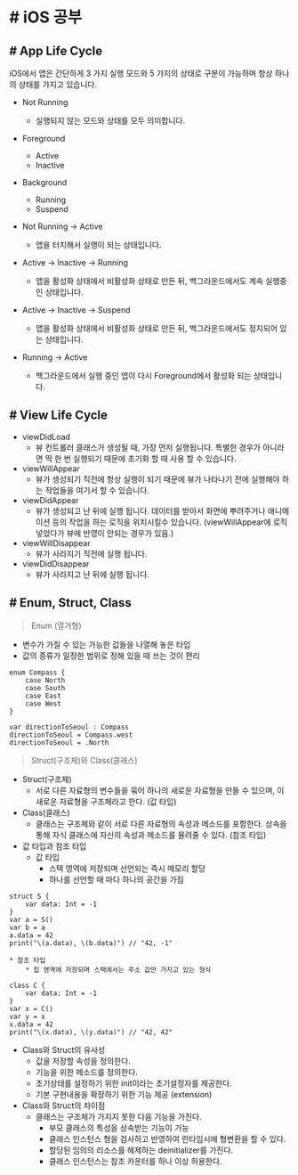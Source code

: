 # # iOS 공부


## # App Life Cycle

iOS에서 앱은 간단하게 3 가지 실행 모드와 5 가지의 상태로 구분이 가능하며 항상 하나의 상태를 가지고 있습니다.

* Not Running
	* 실행되지 않는 모드와 상태를 모두 의미합니다.
* Foreground
	* Active
	* Inactive
* Background
	* Running
	* Suspend

* Not Running -> Active
	* 앱을 터치해서 실행이 되는 상태입니다.
* Active -> Inactive -> Running
	* 앱을 활성화 상태에서 비활성화 상태로 만든 뒤, 백그라운드에서도 계속 실행중인 상태입니다.
* Active -> Inactive -> Suspend
	* 앱을 활성화 상태에서 비활성화 상태로 만든 뒤, 백그라운드에서도 정지되어 있는 상태입니다.
* Running -> Active
	* 백그라운드에서 실행 중인 앱이 다시 Foreground에서 활성화 되는 상태입니다.


## # View Life Cycle

* viewDidLoad
	* 뷰 컨트롤러 클래스가 생성될 때, 가장 먼저 실행됩니다. 특별한 경우가 아니라면 딱 한 번 실행되기 때문에 초기화 할 때 사용 할 수 있습니다.
* viewWillAppear
	* 뷰가 생성되기 직전에 항상 실행이 되기 때문에 뷰가 나타나기 전에 실행해야 하는 작업들을 여기서 할 수 있습니다.
* viewDidAppear
	* 뷰가 생성되고 난 뒤에 실행 됩니다. 데이터를 받아서 화면에 뿌려주거나 애니메이션 등의 작업을 하는 로직을 위치시킬수 있습니다. (viewWillAppear에 로직 넣었다가 뷰에 반영이 안되는 경우가 있음.)
* viewWillDisappear
	* 뷰가 사라지기 직전에 실행 됩니다.
* viewDidDisappear
	* 뷰가 사라지고 난 뒤에 실행 됩니다.


## # Enum, Struct, Class

> Enum (열거형)

* 변수가 가질 수 있는 가능한 값들을 나열해 놓은 타입
* 값의 종류가 일정한 범위로 정해 있을 때 쓰는 것이 편리

```
enum Compass {
	case North
	case South
	case East
	case West
}

var directionToSeoul : Compass
directionToSeoul = Compass.west
directionToSeoul = .North
```

> Struct(구조체)와 Class(클래스)

* Struct(구조체)
	* 서로 다른 자료형의 변수들을 묶어 하나의 새로운 자료형을 만들 수 있으며, 이 새로운 자료형을 구조체라고 한다. (값 타입)
* Class(클래스)
	* 클래스는 구조체와 같이 서로 다른 자료형의 속성과 메소드를 포함한다. 상속을 통해 자식 클래스에 자신의 속성과 메소드를 물려줄 수 있다. (참조 타입)
* 값 타입과 참조 타입
	* 값 타입
		* 스택 영역에 저장되며 선언되는 즉시 메모리 할당
		* 하나를 선언할 때 마다 하나의 공간을 가짐
```
struct S {
	var data: Int = -1
}
var a = S()
var b = a
a.data = 42
print("\(a.data), \(b.data)") // "42, -1"
```
	* 참조 타입
		* 힙 영역에 저장되며 스택에서는 주소 값만 가지고 있는 형식
```
class C {
	var data: Int = -1
}
var x = C()
var y = x
x.data = 42
print("\(x.data), \(y.data)") // "42, 42"
```

* Class와 Struct의 유사성
	* 값을 저장할 속성을 정의한다.
	* 기능을 위한 메소드를 정의한다.
	* 초기상태를 설정하기 위한 init이라는 초기설정자를 제공한다.
	* 기본 구현내용을 확장하기 위한 기능 제공 (extension)
* Class와 Struct의 차이점
	* 클래스는 구조체가 가지지 못한 다음 기능을 가진다.
		* 부모 클래스의 특성을 상속받는 기능이 가능
		* 클래스 인스턴스 형을 검사하고 반영하여 런타임시에 형변환을 할 수 있다.
		* 할당된 임의의 리소스를 헤제하는 deinitializer를 가진다.
		* 클래스 인스턴스는 참조 카운터를 하나 이상 허용한다.



















	